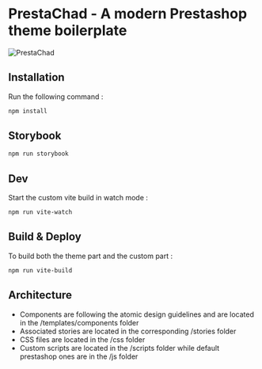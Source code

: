 # PrestaChad - A modern Prestashop theme boilerplate

![PrestaChad](https://cdn.jsdelivr.net/gh/Plumie/prestashop-theme-boilerplate/img/prestachad.jpg)

## Installation

Run the following command :
```bash
npm install
```

## Storybook

```bash
npm run storybook
```

## Dev

Start the custom vite build in watch mode : 
```bash
npm run vite-watch
```

## Build & Deploy

To build both the theme part and the custom part :
```bash
npm run vite-build
```

## Architecture

- Components are following the atomic design guidelines and are located in the /templates/components folder
- Associated stories are located in the corresponding /stories folder
- CSS files are located in the /css folder
- Custom scripts are located in the /scripts folder while default prestashop ones are in the /js folder
